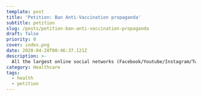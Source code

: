 ```yaml
---
template: post
title: 'Petition: Ban Anti-Vaccination propaganda'
subtitle: petition
slug: /posts/petition-ban-anti-vaccination-propaganda
draft: false
priority: 0
cover: index.png
date: 2020-04-28T00:46:37.121Z
description: >-
  All the largest online social networks (Facebook/Youtube/Instagram/Twitter) should ban Anti-Vaccination posts and users; add an option to report profile/post with this reason
category: Healthcare
tags:
  - health
  - petition
---
```

